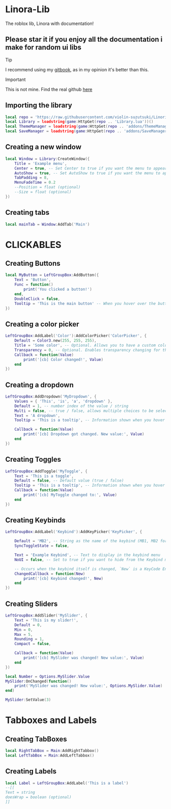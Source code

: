 # Linora-Lib
The roblox lib, Linora with documentation! 
## Please star it if you enjoy all the documentation i make for random ui libs
> [!TIP]
> I recommend using my [gitbook](https://stratxgy.gitbook.io/linora-lib), as in my opinion it's better than this.

> [!IMPORTANT]  
> This is not mine. Find the real github [here](https://github.com/violin-suzutsuki/LinoriaLib)
>
> 
> ## Importing the library
```lua
local repo = 'https://raw.githubusercontent.com/violin-suzutsuki/LinoriaLib/main/'
local Library = loadstring(game:HttpGet(repo .. 'Library.lua'))()
local ThemeManager = loadstring(game:HttpGet(repo .. 'addons/ThemeManager.lua'))()
local SaveManager = loadstring(game:HttpGet(repo .. 'addons/SaveManager.lua'))()
```

## Creating a new window
```lua
local Window = Library:CreateWindow({
    Title = 'Example menu',
    Center = true, -- Set Center to true if you want the menu to appear in the center
    AutoShow = true, -- Set AutoShow to true if you want the menu to appear when it is created
    TabPadding = 8,
    MenuFadeTime = 0.2
    --Position = float (optional)
    --Size = float (optional)
})
```

## Creating tabs
```lua
local mainTab = Window:AddTab('Main')
```
# CLICKABLES

## Creating Buttons
```lua
local MyButton = LeftGroupBox:AddButton({
    Text = 'Button',
    Func = function()
        print('You clicked a button!')
    end,
    DoubleClick = false,
    Tooltip = 'This is the main button' -- When you hover over the button this appears
})
```


## Creating a color picker
```lua
LeftGroupBox:AddLabel('Color'):AddColorPicker('ColorPicker', {
    Default = Color3.new(255, 255, 255),
    Title = 'Some color', -- Optional. Allows you to have a custom color picker title (when you open it)
    Transparency = 0, -- Optional. Enables transparency changing for this color picker (leave as nil to disable)
    Callback = function(Value)
        print('[cb] Color changed!', Value)
    end
})
```
## Creating a dropdown
```lua
LeftGroupBox:AddDropdown('MyDropdown', {
    Values = { 'This', 'is', 'a', 'dropdown' },
    Default = 1, -- number index of the value / string
    Multi = false, -- true / false, allows multiple choices to be selected
    Text = 'A dropdown',
    Tooltip = 'This is a tooltip', -- Information shown when you hover over the dropdown

    Callback = function(Value)
        print('[cb] Dropdown got changed. New value:', Value)
    end
})
```
## Creating Toggles
```lua
LeftGroupBox:AddToggle('MyToggle', {
    Text = 'This is a toggle',
    Default = false, -- Default value (true / false)
    Tooltip = 'This is a tooltip', -- Information shown when you hover over the toggle
    Callback = function(Value)
        print('[cb] MyToggle changed to:', Value)
    end
})
```
## Creating Keybinds
```lua
LeftGroupBox:AddLabel('Keybind'):AddKeyPicker('KeyPicker', {

    Default = 'MB2', -- String as the name of the keybind (MB1, MB2 for mouse buttons)
    SyncToggleState = false,

    Text = 'Example Keybind', -- Text to display in the keybind menu
    NoUI = false, -- Set to true if you want to hide from the Keybind menu

    -- Occurs when the keybind itself is changed, `New` is a KeyCode Enum OR a UserInputType Enum
    ChangedCallback = function(New)
        print('[cb] Keybind changed!', New)
    end
})
```

## Creating Sliders

```lua
LeftGroupBox:AddSlider('MySlider', {
    Text = 'This is my slider!',
    Default = 0,
    Min = 0,
    Max = 5,
    Rounding = 1,
    Compact = false,

    Callback = function(Value)
        print('[cb] MySlider was changed! New value:', Value)
    end
})

local Number = Options.MySlider.Value
MySlider:OnChanged(function()
    print('MySlider was changed! New value:', Options.MySlider.Value)
end)

MySlider:SetValue(3)
```
# Tabboxes and Labels

## Creating TabBoxes
```lua
local RightTabBox = Main:AddRightTabbox()
local LeftTabBox = Main:AddLeftTabbox()
```

## Creating Labels
```lua
local Label = LeftGroupBox:AddLabel('This is a label')
--[[
Text = string
doesWrap = boolean (optional)
]]
```
